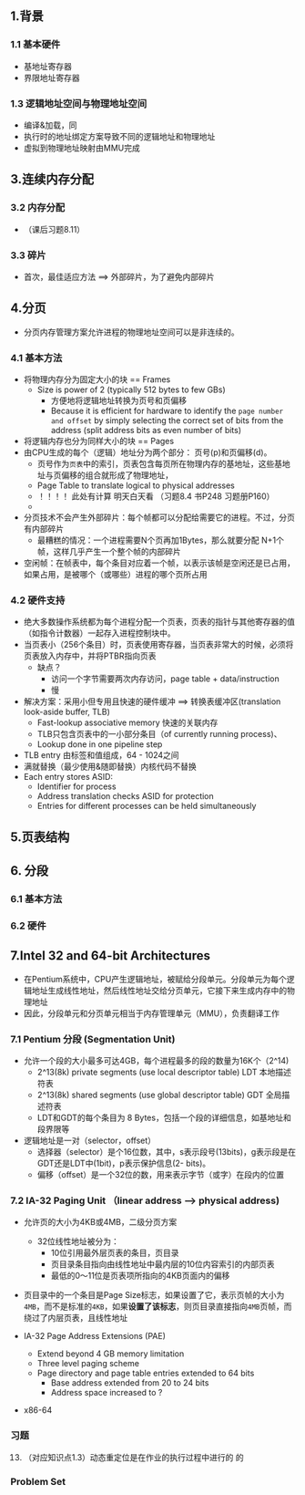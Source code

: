 ## 1.背景
### 1.1 基本硬件
* 基地址寄存器
* 界限地址寄存器

### 1.3 逻辑地址空间与物理地址空间
* 编译&加载，同
* 执行时的地址绑定方案导致不同的逻辑地址和物理地址
* 虚拟到物理地址映射由MMU完成


## 3.连续内存分配
### 3.2 内存分配
* （课后习题8.11）
### 3.3 碎片
* 首次，最佳适应方法 ==> 外部碎片，为了避免内部碎片

## 4.分页
* 分页内存管理方案允许进程的物理地址空间可以是非连续的。
### 4.1 基本方法
* 将物理内存分为固定大小的块 == Frames
  * Size is power of 2 (typically 512 bytes to few GBs)
    * 方便地将逻辑地址转换为页号和页偏移
    * Because it is efficient for hardware to identify the `page number and offset` by simply selecting the correct set of bits from the address (split address bits as even number of bits)
* 将逻辑内存也分为同样大小的块 == Pages
* 由CPU生成的每个（逻辑）地址分为两个部分： 页号(p)和页偏移(d)。
  * 页号作为`页表`中的索引，页表包含每页所在物理内存的基地址，这些基地址与页偏移的组合就形成了物理地址，
  * Page Table to translate logical to physical addresses
  * ！！！！ 此处有计算 明天白天看 （习题8.4 书P248 习题册P160）
  * 
* 分页技术不会产生外部碎片：每个帧都可以分配给需要它的进程。不过，分页有内部碎片
  * 最糟糕的情况：一个进程需要N个页再加1Bytes，那么就要分配 N+1个帧，这样几乎产生一个整个帧的内部碎片
* 空闲帧：在帧表中，每个条目对应着一个帧，以表示该帧是空闲还是已占用，如果占用，是被哪个（或哪些）进程的哪个页所占用

### 4.2 硬件支持
* 绝大多数操作系统都为每个进程分配一个页表，页表的指针与其他寄存器的值（如指令计数器）一起存入进程控制块中。
* 当页表小（256个条目）时，页表使用寄存器，当页表非常大的时候，必须将页表放入内存中，并将PTBR指向页表
  * 缺点？
    * 访问一个字节需要两次内存访问，page table + data/instruction
    * 慢
* 解决方案：采用小但专用且快速的硬件缓冲 ==> 转换表缓冲区(translation look-aside buffer, TLB)
  * Fast-lookup associative memory 快速的关联内存
  * TLB只包含页表中的一小部分条目（of currently running process)、
  * Lookup done in one pipeline step
* TLB entry 由标签和值组成，64 - 1024之间
* 满就替换（最少使用&随即替换）内核代码不替换
* Each entry stores ASID:
  * Identifier for process
  * Address translation checks ASID for protection
  * Entries for different processes can be held simultaneously
  



## 5.页表结构

## 6. 分段
### 6.1 基本方法

### 6.2 硬件


## 7.Intel 32 and 64-bit Architectures
* 在Pentium系统中，CPU产生逻辑地址，被赋给分段单元。分段单元为每个逻辑地址生成线性地址，然后线性地址交给分页单元，它接下来生成内存中的物理地址
* 因此，分段单元和分页单元相当于内存管理单元（MMU），负责翻译工作

### 7.1 Pentium 分段 (Segmentation Unit)
* 允许一个段的大小最多可达4GB，每个进程最多的段的数量为16K个（2^14)
  * 2^13(8k) private segments (use local descriptor table) LDT 本地描述符表
  * 2^13(8k) shared segments (use global descriptor table) GDT 全局描述符表
  * LDT和GDT的每个条目为 8 Bytes，包括一个段的详细信息，如基地址和段界限等
* 逻辑地址是一对（selector，offset）
  * 选择器（selector）是个16位数，其中，s表示段号(13bits)，g表示段是在GDT还是LDT中(1bit)，p表示保护信息(2- bits)。
  * 偏移（offset）是一个32位的数，用来表示字节（或字）在段内的位置

### 7.2 IA-32 Paging Unit （linear address --> physical address)
* 允许页的大小为4KB或4MB，二级分页方案
  * 32位线性地址被分为：
    * 10位引用最外层页表的条目，页目录
    * 页目录条目指向由线性地址中最内层的10位内容索引的内部页表
    * 最低的0～11位是页表项所指向的4KB页面内的偏移
* 页目录中的一个条目是Page Size标志，如果设置了它，表示页帧的大小为`4MB`，而不是标准的`4KB`，如果**设置了该标志**，则页目录直接指向`4MB`页帧，而绕过了内层页表，且线性地址

* IA-32 Page Address Extensions (PAE)
  * Extend beyond 4 GB memory limitation
  * Three level paging scheme
  * Page directory and page table entries extended to 64 bits
    * Base address extended from 20 to 24 bits
    * Address space increased to ?
    
* x86-64


### 习题
13. （对应知识点1.3）动态重定位是在作业的执行过程中进行的
的
### Problem Set
